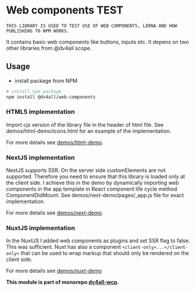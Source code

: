 # Web components TEST

`THIS LIBRARY IS USED TO TEST USE OF WEB COMPONENTS, LERNA AND HOW PUBLISHING TO NPM WORKS.`

It contains basic web components like buttons, inputs etc. It depens on two other libraries from @dv4all scope.

## Usage

- install package from NPM

```bash
# install npm package
npm install @dv4all/web-components
```

### HTML5 implementation

Import cjs version of the library file in the header of html file. See demos/html-demo/icons.html for an example of the implementation.

For more details see [demos/html-demo](https://github.com/dmijatovic/dv4all-wcp/tree/master/demos/html-demo).

### NextJS implementation

NextJS supports SSR. On the server side customElements are not supported. Therefore you need to ensure that this library is loaded only at the client side. I achieve this in the demo by dynamically importing web components in the app template in React component life cycle method ComponentDidMount. See demos/next-demo/pages/\_app.js file for exact implementation.

For more details see [demos/next-demo](https://github.com/dmijatovic/dv4all-wcp/tree/master/demos/next-demo).

### NuxtJS implementation

In the NuxtJS I added web components as plugins and set SSR flag to false. This was sufficient. Nuxt has also a component `<client-only>...</client-only>` that can be used to wrap markup that should only be rendered on the client side.

For more details see [demos/nuxt-demo](https://github.com/dmijatovic/dv4all-wcp/tree/master/demos/nuxt-demo)

**This module is part of monorepo [dv4all-wcp](https://github.com/dmijatovic/dv4all-wcp).**
